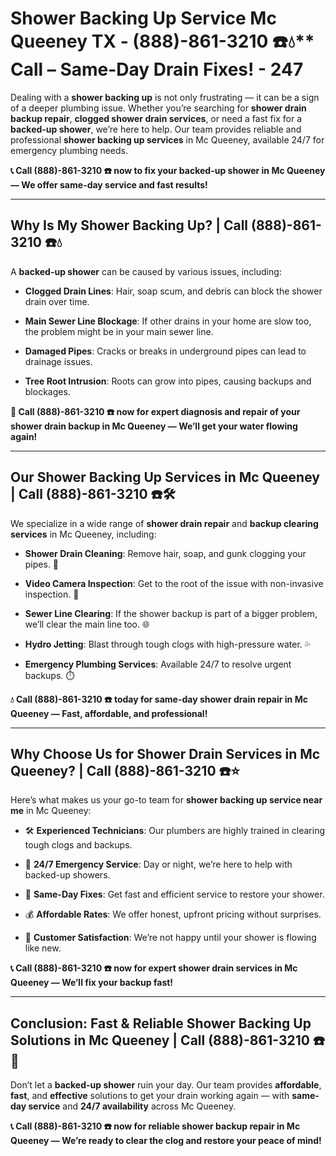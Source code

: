# Shower Backing Up Service Mc Queeney TX - (888)-861-3210 ☎️💧** Call – Same-Day Drain Fixes! - 247

Dealing with a **shower backing up** is not only frustrating — it can be a sign of a deeper plumbing issue. Whether you’re searching for **shower drain backup repair**, **clogged shower drain services**, or need a fast fix for a **backed-up shower**, we’re here to help. Our team provides reliable and professional **shower backing up services** in Mc Queeney, available 24/7 for emergency plumbing needs.

**📞 Call (888)-861-3210 ☎️ now to fix your backed-up shower in Mc Queeney — We offer same-day service and fast results!**

---

## **Why Is My Shower Backing Up? | Call (888)-861-3210 ☎️💧**

A **backed-up shower** can be caused by various issues, including:

- **Clogged Drain Lines**: Hair, soap scum, and debris can block the shower drain over time.  
- **Main Sewer Line Blockage**: If other drains in your home are slow too, the problem might be in your main sewer line.  
- **Damaged Pipes**: Cracks or breaks in underground pipes can lead to drainage issues.  
- **Tree Root Intrusion**: Roots can grow into pipes, causing backups and blockages.

**🚿 Call (888)-861-3210 ☎️ now for expert diagnosis and repair of your shower drain backup in Mc Queeney — We’ll get your water flowing again!**

---

## **Our Shower Backing Up Services in Mc Queeney | Call (888)-861-3210 ☎️🛠️**

We specialize in a wide range of **shower drain repair** and **backup clearing services** in Mc Queeney, including:

- **Shower Drain Cleaning**: Remove hair, soap, and gunk clogging your pipes. 🧼  
- **Video Camera Inspection**: Get to the root of the issue with non-invasive inspection. 🎥  
- **Sewer Line Clearing**: If the shower backup is part of a bigger problem, we’ll clear the main line too. 🌐  
- **Hydro Jetting**: Blast through tough clogs with high-pressure water. 💦  
- **Emergency Plumbing Services**: Available 24/7 to resolve urgent backups. ⏱️

**💧 Call (888)-861-3210 ☎️ today for same-day shower drain repair in Mc Queeney — Fast, affordable, and professional!**

---

## **Why Choose Us for Shower Drain Services in Mc Queeney? | Call (888)-861-3210 ☎️⭐**

Here’s what makes us your go-to team for **shower backing up service near me** in Mc Queeney:

- 🛠️ **Experienced Technicians**: Our plumbers are highly trained in clearing tough clogs and backups.  
- 🚨 **24/7 Emergency Service**: Day or night, we’re here to help with backed-up showers.  
- 🚿 **Same-Day Fixes**: Get fast and efficient service to restore your shower.  
- 💰 **Affordable Rates**: We offer honest, upfront pricing without surprises.  
- 🌟 **Customer Satisfaction**: We’re not happy until your shower is flowing like new.

**📞 Call (888)-861-3210 ☎️ now for expert shower drain services in Mc Queeney — We’ll fix your backup fast!**

---

## **Conclusion: Fast & Reliable Shower Backing Up Solutions in Mc Queeney | Call (888)-861-3210 ☎️🚿**

Don’t let a **backed-up shower** ruin your day. Our team provides **affordable**, **fast**, and **effective** solutions to get your drain working again — with **same-day service** and **24/7 availability** across Mc Queeney.

**📞 Call (888)-861-3210 ☎️ now for reliable shower backup repair in Mc Queeney — We’re ready to clear the clog and restore your peace of mind!**
